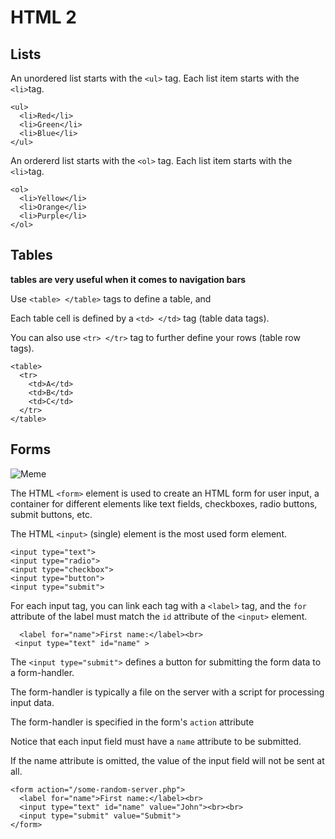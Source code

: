 # HTML 2


## Lists

An unordered list starts with the `<ul>` tag. Each list item starts with the `<li>`tag.

```
<ul>
  <li>Red</li>
  <li>Green</li>
  <li>Blue</li>
</ul>

```

An ordererd list starts with the `<ol>` tag. Each list item starts with the `<li>`tag.

```
<ol>
  <li>Yellow</li>
  <li>Orange</li>
  <li>Purple</li>
</ol>

```

## Tables

**tables are very useful when it comes to navigation bars**

Use `<table> </table>` tags to define a table, and 

Each table cell is defined by a `<td> </td>` tag (table data tags).

You can also use `<tr> </tr>` tag to further define your rows (table row tags).

```
<table>
  <tr>
    <td>A</td>
    <td>B</td>
    <td>C</td>
  </tr>
</table>
```

## Forms

![Meme](https://img-9gag-fun.9cache.com/photo/aV3wWMd_460s.jpg)

The HTML `<form>` element is used to create an HTML form for user input, a container for different elements like text fields, checkboxes, radio buttons, submit buttons, etc.

The HTML `<input>` (single) element is the most used form element.

```
<input type="text">
<input type="radio">
<input type="checkbox">
<input type="button">
<input type="submit">
```

For each input tag, you can link each tag with a `<label>` tag, and the `for` attribute of the label must match the `id` attribute of the `<input>` element.

```
  <label for="name">First name:</label><br>
 <input type="text" id="name" >

```

The `<input type="submit">` defines a button for submitting the form data to a form-handler.

The form-handler is typically a file on the server with a script for processing input data.

The form-handler is specified in the form's `action` attribute

Notice that each input field must have a `name` attribute to be submitted.

If the name attribute is omitted, the value of the input field will not be sent at all.


```
<form action="/some-random-server.php">
  <label for="name">First name:</label><br>
  <input type="text" id="name" value="John"><br><br>
  <input type="submit" value="Submit">
</form>

```

